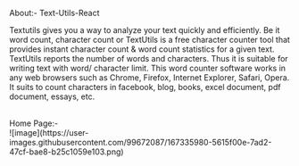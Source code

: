  About:- Text-Utils-React
 <br/>
<p>Textutils gives you a way to analyze your text quickly and efficiently. Be it word count, character count or TextUtils is a free character counter tool that provides instant character count & word count statistics for a given text. TextUtils reports the number of words and characters. Thus it is suitable for writing text with word/ character limit. This word counter software works in any web browsers such as Chrome, Firefox, Internet Explorer, Safari, Opera. It suits to count characters in facebook, blog, books, excel document, pdf document, essays, etc.<p/>
 <br/>
 Home Page:-
 <br/>
 ![image](https://user-images.githubusercontent.com/99672087/167335980-5615f00e-7ad2-47cf-bae8-b25c1059e103.png)

